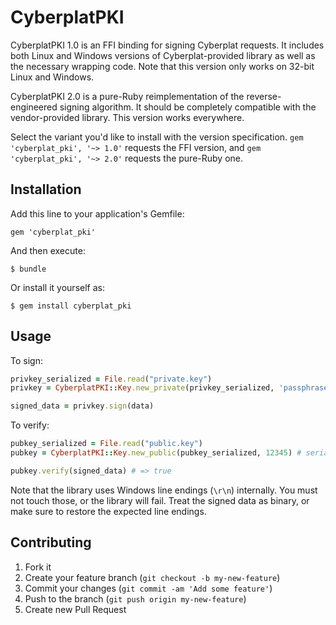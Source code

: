 # CyberplatPKI

CyberplatPKI 1.0 is an FFI binding for signing Cyberplat requests. It includes both Linux and Windows versions of Cyberplat-provided library as well as the necessary wrapping code. Note that this version only works on 32-bit Linux and Windows.

CyberplatPKI 2.0 is a pure-Ruby reimplementation of the reverse-engineered signing algorithm. It should be completely compatible with the vendor-provided library. This version works everywhere.

Select the variant you'd like to install with the version specification. `gem 'cyberplat_pki', '~> 1.0'` requests the FFI version, and `gem 'cyberplat_pki', '~> 2.0'` requests the pure-Ruby one.

## Installation

Add this line to your application's Gemfile:

    gem 'cyberplat_pki'

And then execute:

    $ bundle

Or install it yourself as:

    $ gem install cyberplat_pki

## Usage

To sign:

``` ruby
privkey_serialized = File.read("private.key")
privkey = CyberplatPKI::Key.new_private(privkey_serialized, 'passphrase')

signed_data = privkey.sign(data)
```

To verify:

``` ruby
pubkey_serialized = File.read("public.key")
pubkey = CyberplatPKI::Key.new_public(pubkey_serialized, 12345) # serial = 12345

pubkey.verify(signed_data) # => true
```

Note that the library uses Windows line endings (`\r\n`) internally. You must not touch those, or the library will fail. Treat the signed data as binary, or make sure to restore the expected line endings.

## Contributing

1. Fork it
2. Create your feature branch (`git checkout -b my-new-feature`)
3. Commit your changes (`git commit -am 'Add some feature'`)
4. Push to the branch (`git push origin my-new-feature`)
5. Create new Pull Request
